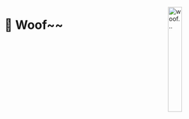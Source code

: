 <a href="#dummy"><img src="https://github.com/arisdoggle/.github/assets/1063891/04668329-b4b8-4123-9cd4-9ad3dbaa81d7" alt="woof..." width="25%" align="right"></a>

# 🐶 Woof~~
